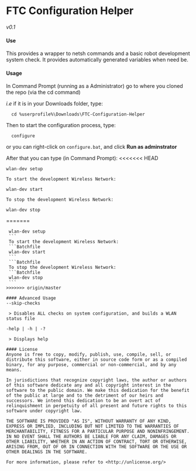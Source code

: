 # FTC Configuration Helper
*v0.1*

#### Use
This provides a wrapper to netsh commands and a basic robot 
development system check. It provides automatically generated
variables when need be.

#### Usage
  In Command Prompt (running as a Administrator) go to where you cloned the repo (via the cd command)
  
  *i.e* if it is in your Downloads folder, type:
  ```Batchfile
	cd %userprofile%\Downloads\FTC-Configuration-Helper
  ```
  
  Then to start the configuration process, type:
  ```Batchfile
	configure
   ```
   
   or you can right-click on `configure.bat`, and click **Run as adminstrator**
   
   After that you can type (in Command Prompt):
<<<<<<< HEAD
   
	wlan-dev setup
	
	To start the development Wireless Network:
	
	wlan-dev start
	
	To stop the development Wireless Network:
	
	wlan-dev stop
=======
   ```Batchfile
	wlan-dev setup
	```
	To start the development Wireless Network:
	```Batchfile
	wlan-dev start
	```
	```Batchfile
	To stop the development Wireless Network:
	```Batchfile
	wlan-dev stop
	```
>>>>>>> origin/master
	
#### Advanced Usage
 --skip-checks
 
	> Disables ALL checks on system configuration, and builds a WLAN status file

 -help | -h | -?
 
	> Displays help

#### License
Anyone is free to copy, modify, publish, use, compile, sell, or
distribute this software, either in source code form or as a compiled
binary, for any purpose, commercial or non-commercial, and by any
means.

In jurisdictions that recognize copyright laws, the author or authors
of this software dedicate any and all copyright interest in the
software to the public domain. We make this dedication for the benefit
of the public at large and to the detriment of our heirs and
successors. We intend this dedication to be an overt act of
relinquishment in perpetuity of all present and future rights to this
software under copyright law.

THE SOFTWARE IS PROVIDED "AS IS", WITHOUT WARRANTY OF ANY KIND,
EXPRESS OR IMPLIED, INCLUDING BUT NOT LIMITED TO THE WARRANTIES OF
MERCHANTABILITY, FITNESS FOR A PARTICULAR PURPOSE AND NONINFRINGEMENT.
IN NO EVENT SHALL THE AUTHORS BE LIABLE FOR ANY CLAIM, DAMAGES OR
OTHER LIABILITY, WHETHER IN AN ACTION OF CONTRACT, TORT OR OTHERWISE,
ARISING FROM, OUT OF OR IN CONNECTION WITH THE SOFTWARE OR THE USE OR
OTHER DEALINGS IN THE SOFTWARE.

For more information, please refer to <http://unlicense.org/>